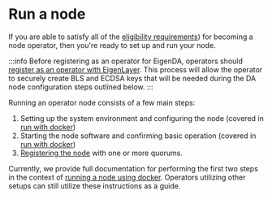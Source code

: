 

# Run a node

If you are able to satisfy all of the [eligibility requirements](../requirements/requirements-overview.md)) for becoming a node operator, then you're ready to set up and run your node. 

:::info
Before registering as an operator for EigenDA, operators should [register as an operator with EigenLayer](https://docs.eigenlayer.xyz/operator-guides/operator-installation). This process will allow the operator to securely create BLS and ECDSA keys that will be needed during the DA node configuration steps outlined below.
:::

Running an operator node consists of a few main steps:
1. Setting up the system environment and configuring the node (covered in [run with docker](./run-with-docker/))
2. Starting the node software and confirming basic operation (covered in [run with docker](./run-with-docker/))
3. [Registering the node](./registration/) with one or more quorums. 

Currently, we provide full documentation for performing the first two steps in the context of [running a node using docker](./run-with-docker/). Operators utilizing other setups can still utilize these instructions as a guide. 



